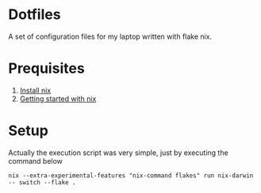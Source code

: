# Dotfiles

A set of configuration files for my laptop written with flake nix.

# Prequisites

1. [Install nix](https://github.com/DeterminateSystems/nix-installer)
2. [Getting started with nix](https://zero-to-nix.com/concepts)

# Setup

Actually the execution script was very simple, just by executing the command below
```
nix --extra-experimental-features "nix-command flakes" run nix-darwin -- switch --flake .
```
